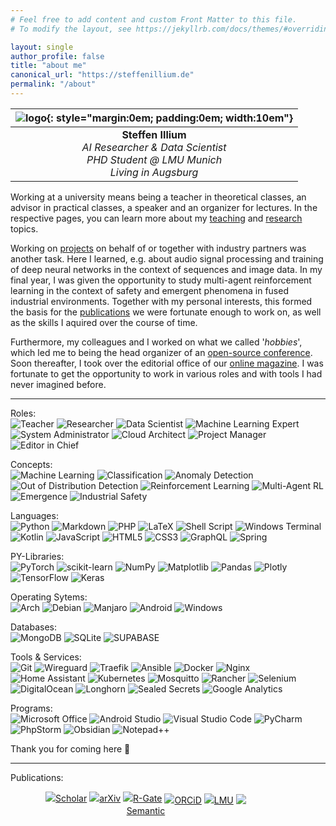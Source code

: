 ```yaml
---
# Feel free to add content and custom Front Matter to this file.
# To modify the layout, see https://jekyllrb.com/docs/themes/#overriding-theme-defaults

layout: single
author_profile: false
title: "about me"
canonical_url: "https://steffenillium.de"
permalink: "/about"
---
```


<div class="table-right">

|![logo](\assets\images\longshot.jpg){: style="margin:0em; padding:0em; width:10em"}|
|:--:| 
| **Steffen Illium**<br>*AI Researcher & Data Scientist*<br>*PHD Student @ LMU Munich*<br>*Living in Augsburg*|

</div>

Working at a university means being a teacher in theoretical classes, an advisor in practical classes, a speaker and an organizer for lectures. In the respective pages, you can learn more about my [teaching](teaching) and [research](research) topics.

Working on [projects](projects) on behalf of or together with industry partners was another task. Here I learned, e.g. about audio signal processing and training of deep neural networks in the context of sequences and image data. 
In my final year, I was given the opportunity to study multi-agent reinforcement learning in the context of safety and emergent phenomena in fused industrial environments.
Together with my personal interests, this formed the basis for the [publications](publications) we were fortunate enough to work on, as well as the skills I aquired over the course of time.

Furthermore, my colleagues and I worked on what we called '*hobbies*', which led me to being the head organizer of an [open-source conference](https://openmunich.eu).
Soon thereafter, I took over the editorial office of our [online magazine](https://digitaleweltmagazin.de/).
I was fortunate to get the opportunity to work in various roles and with tools I had never imagined before.

---

Roles:
<br>
![Teacher](https://img.shields.io/badge/Teacher-blue?style=for-the-badge&logo=microsoft-office&logoColor=white)
![Researcher](https://img.shields.io/badge/Researcher-blue?style=for-the-badge&logo=microsoft-office&logoColor=white)
![Data Scientist](https://img.shields.io/badge/Data-Scientist-blue?style=for-the-badge&logo=microsoft-office&logoColor=white)
![Machine Learning Expert](https://img.shields.io/badge/Machine_Learning-Expert-blue?style=for-the-badge&logo=microsoft-office&logoColor=white)
![System Administrator](https://img.shields.io/badge/System-Administrator-blue?style=for-the-badge&logo=microsoft-office&logoColor=white)
![Cloud Architect](https://img.shields.io/badge/Cloud-Architect-blue?style=for-the-badge&logo=microsoft-office&logoColor=white)
![Project Manager](https://img.shields.io/badge/Project-Manager-blue?style=for-the-badge&logo=microsoft-office&logoColor=white)
![Editor in Chief](https://img.shields.io/badge/Editor_in-Chief-blue?style=for-the-badge&logo=microsoft-office&logoColor=white)

Concepts:
<br>
![Machine Learning](https://img.shields.io/badge/machine_learning-orange?style=for-the-badge&logo=microsoft-office&logoColor=white)
![Classification](https://img.shields.io/badge/classification-orange?style=for-the-badge&logo=microsoft-office&logoColor=white)
![Anomaly Detection](https://img.shields.io/badge/anomaly_detection-orange?style=for-the-badge&logo=microsoft-office&logoColor=white)
![Out of Distribution Detection](https://img.shields.io/badge/OOD-orange?style=for-the-badge&logo=microsoft-office&logoColor=white)
![Reinforcement Learning](https://img.shields.io/badge/reinforcement_learning-orange?style=for-the-badge&logo=microsoft-office&logoColor=white)
![Multi-Agent RL](https://img.shields.io/badge/multi--agent_rl-orange?style=for-the-badge&logo=microsoft-office&logoColor=white)
![Emergence](https://img.shields.io/badge/emergence-orange?style=for-the-badge&logo=microsoft-office&logoColor=white)
![Industrial Safety](https://img.shields.io/badge/industrial_safety-orange?style=for-the-badge&logo=microsoft-office&logoColor=white)

Languages:
<br>
![Python](https://img.shields.io/badge/python-3670A0?style=for-the-badge&logo=python&logoColor=ffdd54)
![Markdown](https://img.shields.io/badge/Markdown-000000?style=for-the-badge&logo=markdown&logoColor=white)
![PHP](https://img.shields.io/badge/php-%23777BB4.svg?style=for-the-badge&logo=php&logoColor=white)
![LaTeX](https://img.shields.io/badge/latex-%23008080.svg?style=for-the-badge&logo=latex&logoColor=white)
![Shell Script](https://img.shields.io/badge/shell_script-%23121011.svg?style=for-the-badge&logo=gnu-bash&logoColor=white)
![Windows Terminal](https://img.shields.io/badge/Windows%20Terminal-%234D4D4D.svg?style=for-the-badge&logo=windows-terminal&logoColor=white)
![Kotlin](https://img.shields.io/badge/kotlin-%237F52FF.svg?style=for-the-badge&logo=kotlin&logoColor=white)
![JavaScript](https://img.shields.io/badge/javascript-%23323330.svg?style=for-the-badge&logo=javascript&logoColor=%23F7DF1E)
![HTML5](https://img.shields.io/badge/html5-%23E34F26.svg?style=for-the-badge&logo=html5&logoColor=white)
![CSS3](https://img.shields.io/badge/css3-%231572B6.svg?style=for-the-badge&logo=css3&logoColor=white)
![GraphQL](https://img.shields.io/badge/-GraphQL-E10098?style=for-the-badge&logo=graphql&logoColor=white)
![Spring](https://img.shields.io/badge/Spring-6DB33F?style=for-the-badge&logo=spring&logoColor=white)

PY-Libraries:
<br>
![PyTorch](https://img.shields.io/badge/PyTorch-%23EE4C2C.svg?style=for-the-badge&logo=PyTorch&logoColor=white)
![scikit-learn](https://img.shields.io/badge/scikit--learn-%23F7931E.svg?style=for-the-badge&logo=scikit-learn&logoColor=white)
![NumPy](https://img.shields.io/badge/numpy-%23013243.svg?style=for-the-badge&logo=numpy&logoColor=white)
![Matplotlib](https://img.shields.io/badge/Matplotlib-%23ffffff.svg?style=for-the-badge&logo=Matplotlib&logoColor=black)
![Pandas](https://img.shields.io/badge/pandas-%23150458.svg?style=for-the-badge&logo=pandas&logoColor=white)
![Plotly](https://img.shields.io/badge/Plotly-%233F4F75.svg?style=for-the-badge&logo=plotly&logoColor=white)
![TensorFlow](https://img.shields.io/badge/TensorFlow-%23FF6F00.svg?style=for-the-badge&logo=TensorFlow&logoColor=white)
![Keras](https://img.shields.io/badge/Keras-%23D00000.svg?style=for-the-badge&logo=Keras&logoColor=white)

Operating Sytems:
<br>
![Arch](https://img.shields.io/badge/Arch%20Linux-1793D1?logo=arch-linux&logoColor=fff&style=for-the-badge)
![Debian](https://img.shields.io/badge/Debian-D70A53?style=for-the-badge&logo=debian&logoColor=white)
![Manjaro](https://img.shields.io/badge/Manjaro-35BF5C?style=for-the-badge&logo=Manjaro&logoColor=white)
![Android](https://img.shields.io/badge/Android-3DDC84?style=for-the-badge&logo=android&logoColor=white)
![Windows](https://img.shields.io/badge/Windows-0078D6?style=for-the-badge&logo=windows&logoColor=white)

Databases:
<br>
![MongoDB](https://img.shields.io/badge/MongoDB-4EA94B?style=for-the-badge&logo=mongodb&logoColor=white)
![SQLite](https://img.shields.io/badge/SQLite-07405E?style=for-the-badge&logo=sqlite&logoColor=white)
![SUPABASE](https://img.shields.io/badge/Supabase-181818?style=for-the-badge&logo=supabase&logoColor=white)

Tools & Services:
<br>
![Git](https://img.shields.io/badge/git-%23F05033.svg?style=for-the-badge&logo=git&logoColor=white)
![Wireguard](https://img.shields.io/badge/wireguard-%2388171A.svg?style=for-the-badge&logo=wireguard&logoColor=white)
![Traefik](https://img.shields.io/badge/Traefik-red?style=for-the-badge&logo=microsoft-office&logoColor=white)
![Ansible](https://img.shields.io/badge/ansible-%231A1918.svg?style=for-the-badge&logo=ansible&logoColor=white)
![Docker](https://img.shields.io/badge/docker-%230db7ed.svg?style=for-the-badge&logo=docker&logoColor=white)
![Nginx](https://img.shields.io/badge/nginx-%23009639.svg?style=for-the-badge&logo=nginx&logoColor=white)
![Home Assistant](https://img.shields.io/badge/home%20assistant-%2341BDF5.svg?style=for-the-badge&logo=home-assistant&logoColor=white)
![Kubernetes](https://img.shields.io/badge/kubernetes-%23326ce5.svg?style=for-the-badge&logo=kubernetes&logoColor=white)
![Mosquitto](https://img.shields.io/badge/mosquitto-%233C5280.svg?style=for-the-badge&logo=eclipsemosquitto&logoColor=white)
![Rancher](https://img.shields.io/badge/rancher-%230075A8.svg?style=for-the-badge&logo=rancher&logoColor=white)
![Selenium](https://img.shields.io/badge/-selenium-%43B02A?style=for-the-badge&logo=selenium&logoColor=white)
![DigitalOcean](https://img.shields.io/badge/DigitalOcean-%230167ff.svg?style=for-the-badge&logo=digitalOcean&logoColor=white)
![Longhorn](https://img.shields.io/badge/LONGHORN-%23326ce5.svg?style=for-the-badge&logo=kubernetes&logoColor=white)
![Sealed Secrets](https://img.shields.io/badge/SEALED_SECRETS-%23326ce5.svg?style=for-the-badge&logo=kubernetes&logoColor=white)
![Google Analytics](https://img.shields.io/badge/Google%20Analytics-E37400?style=for-the-badge&logo=google%20analytics&logoColor=white)

Programs:
<br>
![Microsoft Office](https://img.shields.io/badge/Microsoft_Office-D83B01?style=for-the-badge&logo=microsoft-office&logoColor=white)
![Android Studio](https://img.shields.io/badge/Android%20Studio-3DDC84.svg?style=for-the-badge&logo=android-studio&logoColor=white)
![Visual Studio Code](https://img.shields.io/badge/Visual%20Studio%20Code-0078d7.svg?style=for-the-badge&logo=visual-studio-code&logoColor=white)
![PyCharm](https://img.shields.io/badge/pycharm-143?style=for-the-badge&logo=pycharm&logoColor=black&color=black&labelColor=green)
![PhpStorm](https://img.shields.io/badge/phpstorm-143?style=for-the-badge&logo=phpstorm&logoColor=black&color=black&labelColor=darkorchid)
![Obsidian](https://img.shields.io/badge/Obsidian-%23483699.svg?style=for-the-badge&logo=obsidian&logoColor=white)
![Notepad++](https://img.shields.io/badge/Notepad++-90E59A.svg?style=for-the-badge&logo=notepad%2b%2b&logoColor=black)

Thank you for coming here :wave:

---

Publications:
<br>

<figure class="research_icons" style="max-width: 70%; text-align:center;">

<a href="https://scholar.google.de/citations?user=NODAd94AAAAJ&hl=en">
<img src="/assets/images/research/google_scholar.png"  style="margin-bottom: 0em;">Scholar</a>

<a href="https://arxiv.org/a/illium_s_1">
<img src="/assets/images/research/arxiv.png" style="margin-bottom: 0em;">arXiv</a>

<a href="https://www.researchgate.net/profile/Steffen-Illium">
<img src="/assets/images/research/researchgate.png" style="margin-bottom: 0em;">R-Gate</a>

<a href="https://orcid.org/0000-0003-0021-436X" style="vertical-align:middle">
<img src="/assets/images/research/orcid.png" style="margin-bottom: 0em;">ORCiD</a>

<a href="https://www.mobile.ifi.lmu.de/team/steffen-illium/" style="vertical-align:middle">
<img src="/assets/images/research/lmu.png" style="margin-bottom: 0em;">LMU</a>

<a href="https://www.semanticscholar.org/author/Steffen-Illium/51893497" style="vertical-align:middle">
<img src="/assets/images/research/semschol.png" style="margin-bottom: 0em;">Semantic</a>

</figure>
